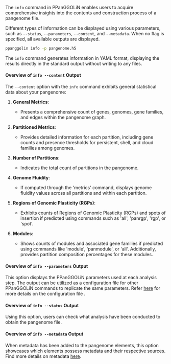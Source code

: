 
<!-- ### Explore the Contents of Your Pangenome File -->

The `info` command in PPanGGOLiN enables users to acquire comprehensive insights into the contents and construction process of a pangenome file.

Different types of information can be displayed using various parameters, such as `--status`, `--parameters`, `--content`, and `--metadata`. When no flag is specified, all available outputs are displayed.

```bash
ppanggolin info -p pangenome.h5
```

The `info` command generates information in YAML format, displaying the results directly in the standard output without writing to any files.

#### Overview of `info --content` Output

The `--content` option with the `info` command exhibits general statistical data about your pangenome:

1. **General Metrics**:
   - Presents a comprehensive count of genes, genomes, gene families, and edges within the pangenome graph.

2. **Partitioned Metrics**:
   - Provides detailed information for each partition, including gene counts and presence thresholds for persistent, shell, and cloud families among genomes.

3. **Number of Partitions**:
   - Indicates the total count of partitions in the pangenome.

4. **Genome Fluidity**:
   - If computed through the 'metrics' command, displays genome fluidity values across all partitions and within each partition.

5. **Regions of Genomic Plasticity (RGPs)**:
   - Exhibits counts of Regions of Genomic Plasticity (RGPs) and spots of insertion if predicted using commands such as 'all', 'panrgp', 'rgp', or 'spot'.

6. **Modules**:
   - Shows counts of modules and associated gene families if predicted using commands like 'module', 'panmodule', or 'all'. Additionally, provides partition composition percentages for these modules.

#### Overview of `info --parameters` Output

This option displays the PPanGGOLiN parameters used at each analysis step. The output can be utilized as a configuration file for other PPanGGOLiN commands to replicate the same parameters. Refer [here](../practicalInformation.md#configuration-file) for more details on the configuration file .

#### Overview of `info --status` Output

Using this option, users can check what analysis have been conducted to obtain the pangenome file.

#### Overview of `info --metadata` Output

When metadata has been added to the pangenome elements, this option showcases which elements possess metadata and their respective sources. Find more details on metadata [here](../metadata.md).
